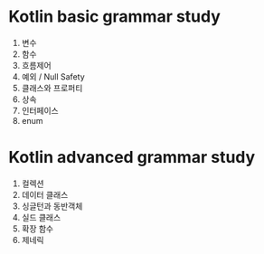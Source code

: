 # Kotlin basic grammar study
1. 변수
2. 함수
3. 흐름제어
4. 예외 / Null Safety
5. 클래스와 프로퍼티
6. 상속
7. 인터페이스
8. enum

# Kotlin advanced grammar study
1. 컬렉션
2. 데이터 클래스
3. 싱글턴과 동반객체
4. 실드 클래스
5. 확장 함수
6. 제네릭